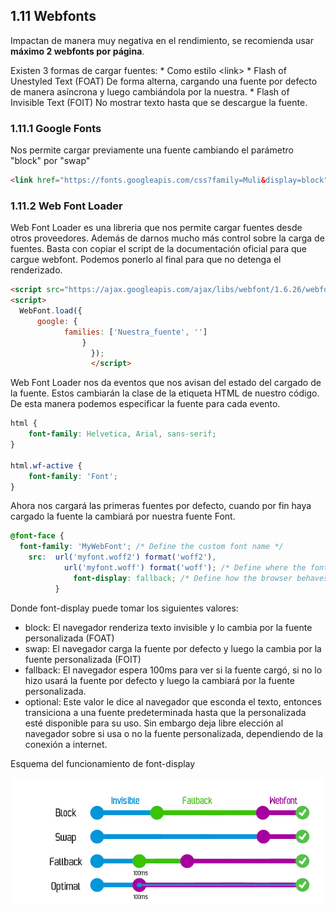 ## 1.11 Webfonts

Impactan de manera muy negativa en el rendimiento, se recomienda usar
**máximo 2 webfonts por página**.

Existen 3 formas de cargar fuentes: \* Como estilo \<link\> \* Flash of
Unestyled Text (FOAT) De forma alterna, cargando una fuente por defecto
de manera asíncrona y luego cambiándola por la nuestra. \* Flash of
Invisible Text (FOIT) No mostrar texto hasta que se descargue la fuente.

### 1.11.1 Google Fonts

Nos permite cargar previamente una fuente cambiando el parámetro "block"
por "swap"

``` html
<link href="https://fonts.googleapis.com/css?family=Muli&display=block" rel="stylesheet"/>
```

### 1.11.2 Web Font Loader

Web Font Loader es una libreria que nos permite cargar fuentes desde
otros proveedores. Además de darnos mucho más control sobre la carga de
fuentes. Basta con copiar el script de la documentación oficial para que
cargue webfont. Podemos ponerlo al final para que no detenga el
renderizado.

``` html
<script src="https://ajax.googleapis.com/ajax/libs/webfont/1.6.26/webfont.js"></script>
<script>
  WebFont.load({
      google: {
            families: ['Nuestra_fuente', '']
                }
                  });
                  </script>
```

Web Font Loader nos da eventos que nos avisan del estado del cargado de
la fuente. Estos cambiarán la clase de la etiqueta HTML de nuestro
código. De esta manera podemos especificar la fuente para cada evento.

``` css
html {
    font-family: Helvetica, Arial, sans-serif;
}

html.wf-active {
    font-family: 'Font';
}
```

Ahora nos cargará las primeras fuentes por defecto, cuando por fin haya
cargado la fuente la cambiará por nuestra fuente Font.

``` css
@font-face {
  font-family: 'MyWebFont'; /* Define the custom font name */
    src:  url('myfont.woff2') format('woff2'),
            url('myfont.woff') format('woff'); /* Define where the font can be downloaded */
              font-display: fallback; /* Define how the browser behaves during download */
          }
```

Donde font-display puede tomar los siguientes valores:

-   block: El navegador renderiza texto invisible y lo cambia por la
    fuente personalizada (FOAT)
-   swap: El navegador carga la fuente por defecto y luego la cambia por
    la fuente personalizada (FOIT)
-   fallback: El navegador espera 100ms para ver si la fuente cargó, si
    no lo hizo usará la fuente por defecto y luego la cambiará por la
    fuente personalizada.
-   optional: Este valor le dice al navegador que esconda el texto,
    entonces transiciona a una fuente predeterminada hasta que la
    personalizada esté disponible para su uso. Sin embargo deja libre
    elección al navegador sobre si usa o no la fuente personalizada,
    dependiendo de la conexión a internet.

Esquema del funcionamiento de font-display

![](../img/FontDisplay.jpg)

